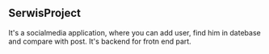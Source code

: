## SerwisProject
It's a socialmedia application, where you can add user, find him in datebase and compare with post. It's backend for frotn end part.
